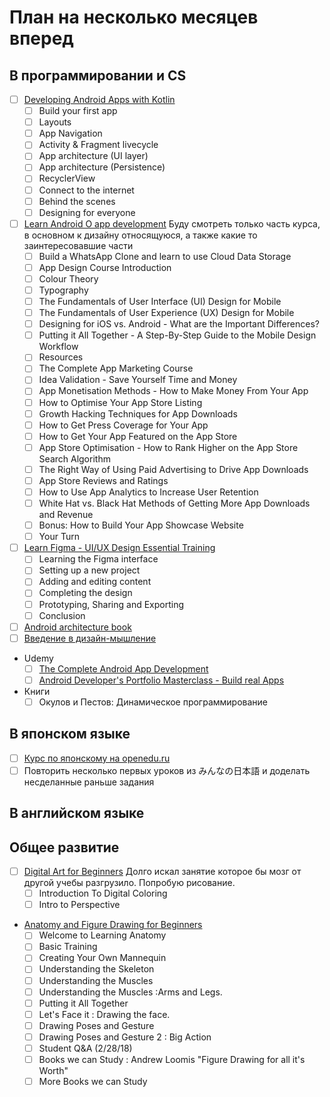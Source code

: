 # План на несколько месяцев вперед
## В программировании и CS

- [ ] [Developing Android Apps with Kotlin](https://www.udacity.com/course/developing-android-apps-with-kotlin--ud9012)
  - [ ] Build your first app
  - [ ] Layouts
  - [ ] App Navigation
  - [ ] Activity & Fragment livecycle
  - [ ] App architecture (UI layer)
  - [ ] App architecture (Persistence)
  - [ ] RecyclerView
  - [ ] Connect to the internet
  - [ ] Behind the scenes
  - [ ] Designing for everyone

- [ ] [Learn Android O app development](https://www.udemy.com/android-app-development-with-java/learn/v4/overview) Буду смотреть только часть курса, в основном к дизайну относящуюся, а также какие то заинтересовавшие части
  - [ ] Build a WhatsApp Clone and learn to use Cloud Data Storage
  - [ ] App Design Course Introduction
  - [ ] Colour Theory
  - [ ] Typography
  - [ ] The Fundamentals of User Interface (UI) Design for Mobile
  - [ ] The Fundamentals of User Experience (UX) Design for Mobile
  - [ ] Designing for iOS vs. Android - What are the Important Differences?
  - [ ] Putting it All Together - A Step-By-Step Guide to the Mobile Design Workflow
  - [ ] Resources
  - [ ] The Complete App Marketing Course
  - [ ] Idea Validation - Save Yourself Time and Money
  - [ ] App Monetisation Methods - How to Make Money From Your App
  - [ ] How to Optimise Your App Store Listing
  - [ ] Growth Hacking Techniques for App Downloads
  - [ ] How to Get Press Coverage for Your App
  - [ ] How to Get Your App Featured on the App Store
  - [ ] App Store Optimisation - How to Rank Higher on the App Store Search Algorithm
  - [ ] The Right Way of Using Paid Advertising to Drive App Downloads
  - [ ] App Store Reviews and Ratings
  - [ ] How to Use App Analytics to Increase User Retention
  - [ ] White Hat vs. Black Hat Methods of Getting More App Downloads and Revenue
  - [ ] Bonus: How to Build Your App Showcase Website
  - [ ] Your Turn

- [ ] [Learn Figma - UI/UX Design Essential Training](https://www.udemy.com/learn-figma/)
  - [ ] Learning the Figma interface
  - [ ] Setting up a new project
  - [ ] Adding and editing content
  - [ ] Completing the design
  - [ ] Prototyping, Sharing and Exporting
  - [ ] Conclusion

- [ ] [Android architecture book](https://github.com/AndroidArchitecture/AndroidArchitectureBook)
- [ ] [Введение в дизайн-мышление](https://stepik.org/course/48294/syllabus)
- Udemy
    - [ ] [The Complete Android App Development](https://www.udemy.com/android-tutorial-for-beginners/learn/v4/overview)
    - [ ] [Android Developer's Portfolio Masterclass - Build real Apps](https://www.udemy.com/android-developers-portfolio-masterclass-build-7-apps/learn/v4/overview)
- Книги
    - [ ] Окулов и Пестов: Динамическое программирование
## В японском языке
- [ ] [Курс по японскому на openedu.ru](https://courses.openedu.ru/courses/course-v1:spbu+JPLANG+fall_2018/info)
- [ ] Повторить несколько первых уроков из みんなの日本語 и доделать несделанные раньше задания
## В английском языке
## Общее развитие
- [ ] [Digital Art for Beginners](https://www.udemy.com/digital-art-101-from-beginner-to-pro) Долго искал занятие которое бы мозг от другой учебы разгрузило. Попробую рисование.
  - [ ] Introduction To Digital Coloring
  - [ ] Intro to Perspective
- [Anatomy and Figure Drawing for Beginners](https://www.udemy.com/anatomy-and-figure-drawing-for-games-and-comics/)
  - [ ] Welcome to Learning Anatomy
  - [ ] Basic Training
  - [ ] Creating Your Own Mannequin
  - [ ] Understanding the Skeleton
  - [ ] Understanding the Muscles
  - [ ] Understanding the Muscles :Arms and Legs.
  - [ ] Putting it All Together
  - [ ] Let's Face it : Drawing the face.
  - [ ] Drawing Poses and Gesture
  - [ ] Drawing Poses and Gesture 2 : Big Action
  - [ ] Student Q&A (2/28/18)
  - [ ] Books we can Study : Andrew Loomis "Figure Drawing for all it's Worth"
  - [ ] More Books we can Study
